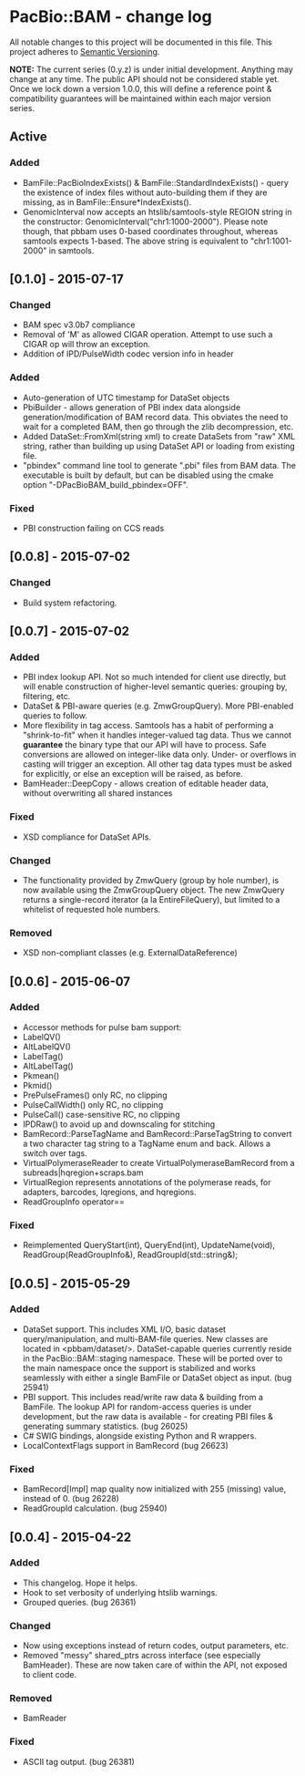 # PacBio::BAM - change log

All notable changes to this project will be documented in this file.
This project adheres to [Semantic Versioning](http://semver.org/). 

**NOTE:** The current series (0.y.z) is under initial development. Anything may change at any time. 
The public API should not be considered stable yet. Once we lock down a version 1.0.0, this will 
define a reference point & compatibility guarantees will be maintained within each major version 
series.


## Active

### Added 
- BamFile::PacBioIndexExists() & BamFile::StandardIndexExists() - query the existence of index files 
without auto-building them if they are missing, as in BamFile::Ensure*IndexExists().
- GenomicInterval now accepts an htslib/samtools-style REGION string in the constructor: 
GenomicInterval("chr1:1000-2000"). Please note though, that pbbam uses 0-based coordinates throughout, 
whereas samtools expects 1-based. The above string is equivalent to "chr1:1001-2000" in samtools.

## [0.1.0] - 2015-07-17

### Changed
- BAM spec v3.0b7 compliance
 - Removal of 'M' as allowed CIGAR operation. Attempt to use such a CIGAR op will throw an exception.
 - Addition of IPD/PulseWidth codec version info in header
  
### Added
- Auto-generation of UTC timestamp for DataSet objects
- PbiBuilder - allows generation of PBI index data alongside generation/modification of BAM record
data. This obviates the need to wait for a completed BAM, then go through the zlib decompression, etc.
- Added DataSet::FromXml(string xml) to create DataSets from "raw" XML string, rather than building up 
using DataSet API or loading from existing file.
- "pbindex" command line tool to generate ".pbi" files from BAM data. The executable is built by default, 
but can be disabled using the cmake option "-DPacBioBAM_build_pbindex=OFF".
  
### Fixed
- PBI construction failing on CCS reads

## [0.0.8] - 2015-07-02

### Changed
- Build system refactoring.

## [0.0.7] - 2015-07-02

### Added
- PBI index lookup API. Not so much intended for client use directly, but will enable construction of
  higher-level semantic queries: grouping by, filtering, etc.
- DataSet & PBI-aware queries (e.g. ZmwGroupQuery). More PBI-enabled queries to follow.
- More flexibility in tag access. Samtools has a habit of performing a "shrink-to-fit" when it handles
  integer-valued tag data. Thus we cannot **guarantee** the binary type that our API will have to process.
  Safe conversions are allowed on integer-like data only. Under- or overflows in casting will trigger an 
  exception. All other tag data types must be asked for explicitly, or else an exception will be raised, 
  as before.
- BamHeader::DeepCopy - allows creation of editable header data, without overwriting all shared instances

### Fixed
- XSD compliance for DataSet APIs.

### Changed
- The functionality provided by ZmwQuery (group by hole number), is now available using the ZmwGroupQuery
  object. The new ZmwQuery returns a single-record iterator (a la EntireFileQuery), but limited to a whitelist 
  of requested hole numbers.

### Removed
- XSD non-compliant classes (e.g. ExternalDataReference)

## [0.0.6] - 2015-06-07

### Added

- Accessor methods for pulse bam support:
 - LabelQV()
 - AltLabelQV()
 - LabelTag()
 - AltLabelTag()
 - Pkmean()
 - Pkmid()
 - PrePulseFrames() only RC, no clipping
 - PulseCallWidth() only RC, no clipping
 - PulseCall() case-sensitive RC, no clipping
 - IPDRaw() to avoid up and downscaling for stitching
- BamRecord::ParseTagName and BamRecord::ParseTagString to convert a two 
  character tag string to a TagName enum and back. Allows a switch over tags.
- VirtualPolymeraseReader to create VirtualPolymeraseBamRecord from a 
  subreads|hqregion+scraps.bam
- VirtualRegion represents annotations of the polymerase reads, for adapters, 
  barcodes, lqregions, and hqregions.
- ReadGroupInfo operator== 

### Fixed

- Reimplemented QueryStart(int), QueryEnd(int), UpdateName(void), 
  ReadGroup(ReadGroupInfo&), ReadGroupId(std::string&);

## [0.0.5] - 2015-05-29

### Added

- DataSet support. This includes XML I/O, basic dataset query/manipulation, and multi-BAM-file 
  queries. New classes are located in <pbbam/dataset/>. DataSet-capable queries currently reside in the 
  PacBio::BAM::staging namespace. These will be ported over to the main namespace once the support is 
  stabilized and works seamlessly with either a single BamFile or DataSet object as input. (bug 25941)
- PBI support. This includes read/write raw data & building from a BamFile. The lookup API for 
  random-access queries is under development, but the raw data is available - for creating PBI files & 
  generating summary statistics. (bug 26025)
- C# SWIG bindings, alongside existing Python and R wrappers.
- LocalContextFlags support in BamRecord (bug 26623)

### Fixed

- BamRecord[Impl] map quality now  initialized with 255 (missing) value, instead of 0. (bug 26228)
- ReadGroupId calculation. (bug 25940)
  
## [0.0.4] - 2015-04-22

### Added

- This changelog. Hope it helps.
- Hook to set verbosity of underlying htslib warnings.
- Grouped queries. (bug 26361)

### Changed

- Now using exceptions instead of return codes, output parameters, etc.
- Removed "messy" shared_ptrs across interface (see especially BamHeader). These are now taken care of within the API, not exposed to client code.

### Removed

- BamReader 

### Fixed

- ASCII tag output. (bug 26381)
